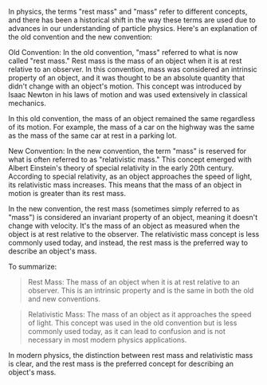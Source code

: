 


In physics, the terms "rest mass" and "mass" refer to different concepts, and there has been a historical shift in the way these terms are used due to advances in our understanding of particle physics. Here's an explanation of the old convention and the new convention:

Old Convention:
In the old convention, "mass" referred to what is now called "rest mass." Rest mass is the mass of an object when it is at rest relative to an observer. In this convention, mass was considered an intrinsic property of an object, and it was thought to be an absolute quantity that didn't change with an object's motion. This concept was introduced by Isaac Newton in his laws of motion and was used extensively in classical mechanics.

In this old convention, the mass of an object remained the same regardless of its motion. For example, the mass of a car on the highway was the same as the mass of the same car at rest in a parking lot.

New Convention:
In the new convention, the term "mass" is reserved for what is often referred to as "relativistic mass." This concept emerged with Albert Einstein's theory of special relativity in the early 20th century. According to special relativity, as an object approaches the speed of light, its relativistic mass increases. This means that the mass of an object in motion is greater than its rest mass.

In the new convention, the rest mass (sometimes simply referred to as "mass") is considered an invariant property of an object, meaning it doesn't change with velocity. It's the mass of an object as measured when the object is at rest relative to the observer. The relativistic mass concept is less commonly used today, and instead, the rest mass is the preferred way to describe an object's mass.

To summarize:

> Rest Mass: The mass of an object when it is at rest relative to an observer. This is an intrinsic property and is the same in both the old and new conventions.

> Relativistic Mass: The mass of an object as it approaches the speed of light. This concept was used in the old convention but is less commonly used today, as it can lead to confusion and is not necessary in most modern physics applications.

In modern physics, the distinction between rest mass and relativistic mass is clear, and the rest mass is the preferred concept for describing an object's mass.